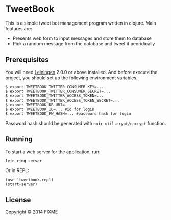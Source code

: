 # TweetBook

This is a simple tweet bot management program written in clojure. Main features are:

* Presents web form to input messages and store them to database
* Pick a random message from the database and tweet it peoridically

## Prerequisites

You will need [Leiningen][1] 2.0.0 or above installed. And before execute the project, you should set up the following environment variables.

    $ export TWEETBOOK_TWITTER_CONSUMER_KEY=...
    $ export TWEETBOOK_TWITTER_CONSUMER_SECRET=...
    $ export TWEETBOOK_TWITTER_ACCESS_TOKEN=...
    $ export TWEETBOOK_TWITTER_ACCESS_TOKEN_SECRET=...
    $ export TWEETBOOK_DB_URI=...
    $ export TWEETBOOK_ID=... #id for login
    $ export TWEETBOOK_PW_HASH=... #password hash for login

Password hash should be generated with `noir.util.crypt/encrypt` function.

[1]: https://github.com/technomancy/leiningen

## Running

To start a web server for the application, run:

    lein ring server

Or in REPL:

    (use 'tweetbook.repl)
    (start-server)

## License

Copyright © 2014 FIXME
